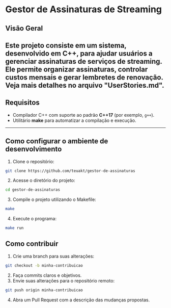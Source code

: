 # Gestor de Assinaturas de Streaming

## Visão Geral

Este projeto consiste em um sistema, desenvolvido em **C++**, para ajudar usuários a gerenciar assinaturas de serviços de streaming.  
Ele permite organizar assinaturas, controlar custos mensais e gerar lembretes de renovação.
Veja mais detalhes no arquivo "UserStories.md".
---

## Requisitos

- Compilador C++ com suporte ao padrão **C++17** (por exemplo, `g++`).
- Utilitário **make** para automatizar a compilação e execução.

---

## Como configurar o ambiente de desenvolvimento

1. Clone o repositório:
```bash
git clone https://github.com/teuakt/gestor-de-assinaturas
```
2. Acesse o diretório do projeto:
```bash
cd gestor-de-assinaturas
```
3. Compile o projeto utilizando o Makefile:
```bash
make
```
4. Execute o programa:
```bash
make run
```

## Como contribuir

1. Crie uma branch para suas alterações:
```bash
git checkout -b minha-contribuicao
```
2. Faça commits claros e objetivos.
3. Envie suas alterações para o repositório remoto:
```bash
git push origin minha-contribuicao
```
4. Abra um Pull Request com a descrição das mudanças propostas.
